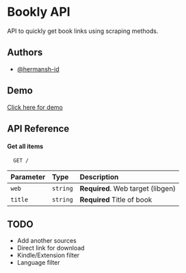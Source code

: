 
# Bookly API

API to quickly get book links using scraping methods.



## Authors

- [@hermansh-id](https://www.github.com/hermansh-id)


## Demo

[Click here for demo](https://book-api-dopamine.herokuapp.com/)
## API Reference

#### Get all items

```http
  GET /
```

| Parameter | Type     | Description                |
| :-------- | :------- | :------------------------- |
| `web` | `string` | **Required**. Web target (libgen) |
| `title` | `string` | **Required** Title of book

## TODO

- Add another sources
- Direct link for download
- Kindle/Extension filter
- Language filter
